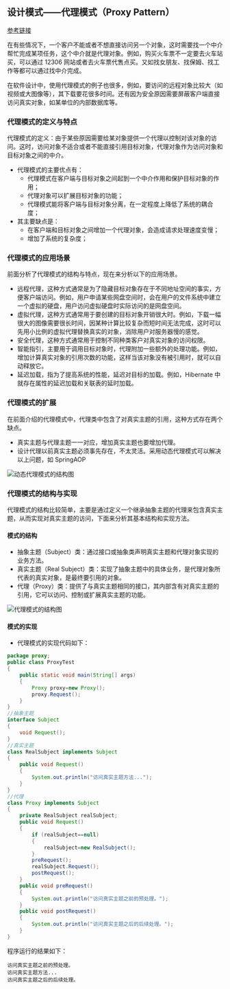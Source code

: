 ## 设计模式——代理模式（Proxy Pattern）

[参考链接](http://c.biancheng.net/view/1359.html)

在有些情况下，一个客户不能或者不想直接访问另一个对象，这时需要找一个中介帮忙完成某项任务，这个中介就是代理对象。例如，购买火车票不一定要去火车站买，可以通过 12306 网站或者去火车票代售点买。又如找女朋友、找保姆、找工作等都可以通过找中介完成。

在软件设计中，使用代理模式的例子也很多，例如，要访问的远程对象比较大（如视频或大图像等），其下载要花很多时间。还有因为安全原因需要屏蔽客户端直接访问真实对象，如某单位的内部数据库等。

### 代理模式的定义与特点
代理模式的定义：由于某些原因需要给某对象提供一个代理以控制对该对象的访问。这时，访问对象不适合或者不能直接引用目标对象，代理对象作为访问对象和目标对象之间的中介。

* 代理模式的主要优点有：
  * 代理模式在客户端与目标对象之间起到一个中介作用和保护目标对象的作用；
  * 代理对象可以扩展目标对象的功能；
  * 代理模式能将客户端与目标对象分离，在一定程度上降低了系统的耦合度；
* 其主要缺点是：
  * 在客户端和目标对象之间增加一个代理对象，会造成请求处理速度变慢；
  * 增加了系统的复杂度；
  
### 代理模式的应用场景
前面分析了代理模式的结构与特点，现在来分析以下的应用场景。
* 远程代理，这种方式通常是为了隐藏目标对象存在于不同地址空间的事实，方便客户端访问。例如，用户申请某些网盘空间时，会在用户的文件系统中建立一个虚拟的硬盘，用户访问虚拟硬盘时实际访问的是网盘空间。
* 虚拟代理，这种方式通常用于要创建的目标对象开销很大时。例如，下载一幅很大的图像需要很长时间，因某种计算比较复杂而短时间无法完成，这时可以先用小比例的虚拟代理替换真实的对象，消除用户对服务器慢的感觉。
* 安全代理，这种方式通常用于控制不同种类客户对真实对象的访问权限。
* 智能指引，主要用于调用目标对象时，代理附加一些额外的处理功能。例如，增加计算真实对象的引用次数的功能，这样当该对象没有被引用时，就可以自动释放它。
* 延迟加载，指为了提高系统的性能，延迟对目标的加载。例如，Hibernate 中就存在属性的延迟加载和关联表的延时加载。

### 代理模式的扩展
在前面介绍的代理模式中，代理类中包含了对真实主题的引用，这种方式存在两个缺点。
* 真实主题与代理主题一一对应，增加真实主题也要增加代理。
* 设计代理以前真实主题必须事先存在，不太灵活。采用动态代理模式可以解决以上问题，如 SpringAOP
<img src="https://i.ibb.co/b7V9jVQ/image.png" alt="动态代理模式的结构图" border="0">

### 代理模式的结构与实现
代理模式的结构比较简单，主要是通过定义一个继承抽象主题的代理来包含真实主题，从而实现对真实主题的访问，下面来分析其基本结构和实现方法。

#### 模式的结构
* 抽象主题（Subject）类：通过接口或抽象类声明真实主题和代理对象实现的业务方法。
* 真实主题（Real Subject）类：实现了抽象主题中的具体业务，是代理对象所代表的真实对象，是最终要引用的对象。
* 代理（Proxy）类：提供了与真实主题相同的接口，其内部含有对真实主题的引用，它可以访问、控制或扩展真实主题的功能。
<img src="https://i.ibb.co/dDBNXyp/image.png" alt="代理模式的结构图" border="0">

#### 模式的实现
* 代理模式的实现代码如下：
```java
package proxy;
public class ProxyTest
{
    public static void main(String[] args)
    {
        Proxy proxy=new Proxy();
        proxy.Request();
    }
}
//抽象主题
interface Subject
{
    void Request();
}
//真实主题
class RealSubject implements Subject
{
    public void Request()
    {
        System.out.println("访问真实主题方法...");
    }
}
//代理
class Proxy implements Subject
{
    private RealSubject realSubject;
    public void Request()
    {
        if (realSubject==null)
        {
            realSubject=new RealSubject();
        }
        preRequest();
        realSubject.Request();
        postRequest();
    }
    public void preRequest()
    {
        System.out.println("访问真实主题之前的预处理。");
    }
    public void postRequest()
    {
        System.out.println("访问真实主题之后的后续处理。");
    }
}
```
程序运行的结果如下：
```
访问真实主题之前的预处理。
访问真实主题方法...
访问真实主题之后的后续处理。
```
